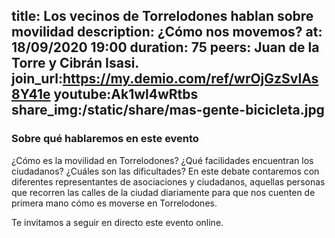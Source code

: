 title: Los vecinos de Torrelodones hablan sobre movilidad
description: ¿Cómo nos movemos?
at: 18/09/2020 19:00
duration: 75
peers: Juan de la Torre y Cibrán Isasi.
join_url:https://my.demio.com/ref/wrOjGzSvlAs8Y41e
youtube:Ak1wl4wRtbs
share_img:/static/share/mas-gente-bicicleta.jpg
----
### Sobre qué hablaremos en este evento

¿Cómo es la movilidad en Torrelodones? ¿Qué facilidades encuentran los ciudadanos? ¿Cuáles son las dificultades? En este debate contaremos con diferentes representantes de asociaciones y ciudadanos, aquellas personas que recorren las calles de la ciudad diariamente para que nos cuenten de primera mano cómo es moverse en Torrelodones.

Te invitamos a seguir en directo este evento online.
